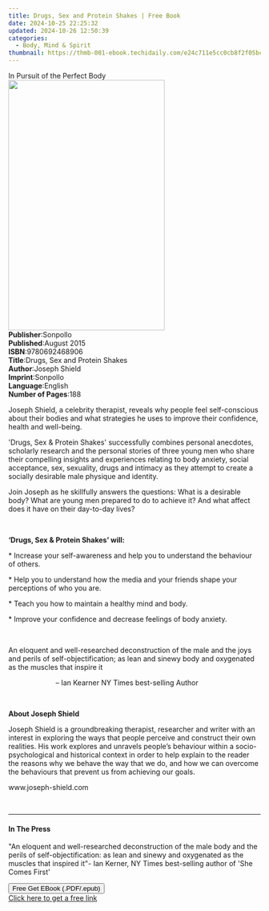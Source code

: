 ```yaml
---
title: Drugs, Sex and Protein Shakes | Free Book
date: 2024-10-25 22:25:32
updated: 2024-10-26 12:50:39
categories:
  - Body, Mind & Spirit
thumbnail: https://thmb-001-ebook.techidaily.com/e24c711e5cc0cb8f2f05bc1b0438487e5438b5ebfcb435ee0fae87801aebf3dc.jpg
---
```

<main id="book-container">
  <div class="flex flex-col">
    <div class="book-brief flex-1 py-6 px-4 sm:p-6 md:py-10 md:px-8">
      <!-- brief-->
      <div class="book-brief-main">In Pursuit of the Perfect Body</div>
    </div>
    <div
      class="book-meta-info flex-1 grid gap-4 col-start-1 col-end-3 row-start-1 sm:mb-6 sm:grid-cols-4 lg:gap-6 lg:col-start-2 lg:row-end-6 lg:row-span-6 lg:mb-0"
    >
      <div
        class="book-meta-info-left place-content-center mt-4 p-4 text-sm leading-6 col-start-2 col-span-2 dark:text-slate-400"
      >
        <img
          class="w-full h-500 object-cover rounded-lg sm:h-255 sm:col-span-2 lg:col-span-full"
          src="https://img-001-ebook.techidaily.com/6017c64af2c552a3ddb1d6582b55fddb2acfa832fe7772c2ae4c60f84584d1f4.jpg"
          alt=""
          width="312"
          height="500"
        />
      </div>
      <div
        class="book-meta-info-right mt-2 col-start-1 row-start-2 col-span-3 self-center"
      >
        <!-- meta data  -->
        <div class="flex flex-col px-4 md:px-8">
          <div class="flex-1">
            <strong>Publisher</strong>:<span class="px-2">Sonpollo</span>
          </div>
          <div class="flex-1">
            <strong>Published</strong>:<span class="px-2">August 2015</span>
          </div>
          <div class="flex-1">
            <strong>ISBN</strong>:<span class="px-2">9780692468906</span>
          </div>
          <div class="flex-1">
            <strong>Title</strong>:<span class="px-2"
              >Drugs, Sex and Protein Shakes</span
            >
          </div>
          <div class="flex-1">
            <strong>Author</strong>:<span class="px-2">Joseph Shield</span>
          </div>
          <div class="flex-1">
            <strong>Imprint</strong>:<span class="px-2">Sonpollo</span>
          </div>
          <div class="flex-1">
            <strong>Language</strong>:<span class="px-2">English</span>
          </div>
          <div class="flex-1">
            <strong>Number of Pages</strong>:<span class="px-2">188</span>
          </div>
        </div>
      </div>
    </div>
    <div class="book-description flex-1 py-6 px-4 sm:p-6 md:py-10 md:px-8">
      <div class="book-description-main">
        <div accordion-content="" id="description">
          <p>
            Joseph Shield, a celebrity therapist, reveals why people feel
            self-conscious about their bodies and what strategies he uses to
            improve their confidence, health and well-being.
          </p>
          <p>
            'Drugs, Sex &amp; Protein Shakes' successfully combines personal
            anecdotes, scholarly research and the personal stories of three
            young men who share their compelling insights and experiences
            relating to body anxiety, social acceptance, sex, sexuality, drugs
            and intimacy as they attempt to create a socially desirable male
            physique and identity.
          </p>
          <p>
            Join Joseph as he skillfully answers the questions: What is a
            desirable body? What are young men prepared to do to achieve it? And
            what affect does it have on their day-to-day lives?
          </p>
          <p>&nbsp;</p>
          <p><strong>‘Drugs, Sex &amp; Protein Shakes’ will:</strong></p>
          <p>
            * Increase your self-awareness and help you to understand the
            behaviour of others.
          </p>
          <p>
            * Help you to understand how the media and your friends shape your
            perceptions of who you are.
          </p>
          <p>* Teach you how to maintain a healthy mind and body.</p>
          <p>
            * Improve your confidence and decrease feelings of body anxiety.
          </p>
          <p>&nbsp;</p>
          <p>
            An eloquent and well-researched deconstruction of the male and the
            joys and perils of self-objectification; as lean and sinewy body and
            oxygenated as the muscles that inspire it
          </p>
          <p>
            &nbsp;&nbsp;&nbsp;&nbsp;&nbsp;&nbsp;&nbsp;&nbsp;&nbsp;&nbsp;&nbsp;&nbsp;&nbsp;&nbsp;&nbsp;&nbsp;&nbsp;&nbsp;&nbsp;&nbsp;&nbsp;&nbsp;&nbsp;
            – Ian Kearner NY Times best-selling Author
          </p>
          <p>&nbsp;</p>
          <p><strong>About Joseph Shield</strong></p>
          <p>
            Joseph Shield is a groundbreaking therapist, researcher and writer
            with an interest in exploring the ways that people perceive and
            construct their own realities. His work explores and unravels
            people’s behaviour within a socio-psychological and historical
            context in order to help explain to the reader the reasons why we
            behave the way that we do, and how we can overcome the behaviours
            that prevent us from achieving our goals.
          </p>
          <p>www.joseph-shield.com</p>
          <p>&nbsp;</p>
        </div>
        <div class="accordion-fader"></div>
      </div>
    </div>
    <div class="book-excerpts flex-1 py-6 px-4 sm:p-6 md:py-10 md:px-8">
      <!-- excerpts-->
      <div class="book-excerpts-main">
        <hr />
        <h4 class="placeholder placeholder-heading">
          <span>In The Press</span>
        </h4>
        <p>
          "An eloquent and well-researched deconstruction of the male body and
          the perils of self-objectification: as lean and sinewy and oxygenated
          as the muscles that inspired it"- Ian Kerner, NY Times best-selling
          author of 'She Comes First'
        </p>
      </div>
    </div>
    <div
      class="book-about-author flex-1 py-6 px-4 sm:p-6 md:py-10 md:px-8"
    ></div>
    <div class="book-free-get flex-1 py-6 px-4 sm:p-6 md:py-10 md:px-8">
      <button
        id="btn-free-get"
        class="bg-blue-500 hover:bg-blue-700 text-white font-bold py-2 px-4 rounded"
      >
        Free Get EBook (.PDF/.epub)
      </button>
      <div id="countdown-display" class="px-2 text-lg mt-2"></div>
      <a
        id="free-link"
        class="hidden bg-blue-500 hover:bg-blue-700 text-white font-bold py-2 px-4 rounded"
        href="https://www.ebooks.com/en-us/book/209840243/drugs-sex-and-protein-shakes/joseph-shield/"
        target="_blank"
        >Click here to get a free link</a
      >
    </div>
    <script>
      let countdownTime = 0;
      let countdownInterval = null;
      document
        .getElementById('btn-free-get')
        .addEventListener('click', startCountdown);
      function startCountdown() {
        countdownTime = new Date().getTime() + 60000 * 3;
        countdownInterval = setInterval(updateCountdown, 1000);
        document.getElementById('btn-free-get').disabled = true;
        document
          .getElementById('btn-free-get')
          .classList.add('bg-gray-500', 'cursor-not-allowed');
      }
      function updateCountdown() {
        let currentTime = new Date().getTime();
        let timeLeft = countdownTime - currentTime;
        let secondsLeft = Math.floor(timeLeft / 1000);
        document.getElementById('countdown-display').innerHTML =
          `Remaining time: ${secondsLeft} seconds.`;
        if (secondsLeft <= 0) {
          clearInterval(countdownInterval);
          document.getElementById('btn-free-get').classList.add('hidden');
          document.getElementById('free-link').classList.remove('hidden');
          document.getElementById('countdown-display').innerHTML = '';
        }
      }
    </script>
  </div>
</main>
